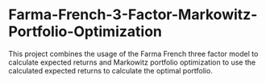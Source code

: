 # Farma-French-3-Factor-Markowitz-Portfolio-Optimization
This project combines the usage of the Farma French three factor model to calculate expected returns and Markowitz portfolio optimization to use the calculated expected returns to calculate the optimal portfolio.
